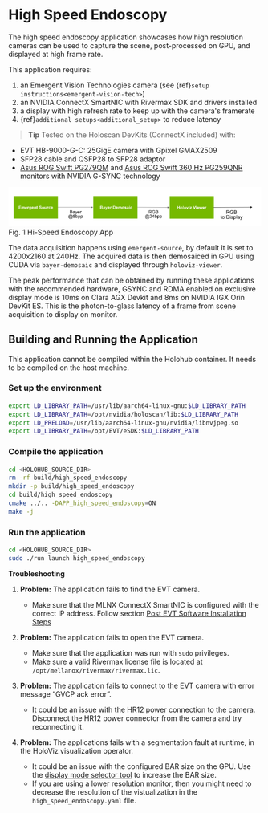 # High Speed Endoscopy

The high speed endoscopy application showcases how high resolution cameras can be used to capture the scene, post-processed on GPU, and displayed at high frame rate.

This application requires:
1. an Emergent Vision Technologies camera (see {ref}`setup instructions<emergent-vision-tech>`)
2. an NVIDIA ConnectX SmartNIC with Rivermax SDK and drivers installed
3. a display with high refresh rate to keep up with the camera's framerate
4. {ref}`additional setups<additional_setup>` to reduce latency

> **Tip**
Tested on the Holoscan DevKits (ConnectX included) with:
- EVT HB-9000-G-C: 25GigE camera with Gpixel GMAX2509
- SFP28 cable and QSFP28 to SFP28 adaptor
- [Asus ROG Swift PG279QM](https://rog.asus.com/us/monitors/27-to-31-5-inches/rog-swift-pg279qm-model/) and [Asus ROG Swift 360 Hz PG259QNR](https://rog.asus.com/us/monitors/23-to-24-5-inches/rog-swift-360hz-pg259qnr-model/) monitors with NVIDIA G-SYNC technology



![](docs/workflow_high_speed_endoscopy_app.png)<br>
Fig. 1 Hi-Speed Endoscopy App


The data acquisition happens using `emergent-source`, by default it is set to 4200x2160 at 240Hz.
The acquired data is then demosaiced in GPU using CUDA via `bayer-demosaic` and displayed through
`holoviz-viewer`.

The peak performance that can be obtained by running these applications with the
recommended hardware, GSYNC and RDMA enabled on exclusive display mode is 10ms on
Clara AGX Devkit and 8ms on NVIDIA IGX Orin DevKit ES. This is the photon-to-glass latency of
a frame from scene acquisition to display on monitor.

## Building and Running the Application

This application cannot be compiled within the Holohub container. It needs to be compiled on the
host machine.

### Set up the environment

```bash
export LD_LIBRARY_PATH=/usr/lib/aarch64-linux-gnu:$LD_LIBRARY_PATH
export LD_LIBRARY_PATH=/opt/nvidia/holoscan/lib:$LD_LIBRARY_PATH
export LD_PRELOAD=/usr/lib/aarch64-linux-gnu/nvidia/libnvjpeg.so
export LD_LIBRARY_PATH=/opt/EVT/eSDK:$LD_LIBRARY_PATH
```

### Compile the application

```bash
cd <HOLOHUB_SOURCE_DIR>
rm -rf build/high_speed_endoscopy
mkdir -p build/high_speed_endoscopy
cd build/high_speed_endoscopy
cmake ../.. -DAPP_high_speed_endoscopy=ON
make -j
```

### Run the application

```bash
cd <HOLOHUB_SOURCE_DIR>
sudo ./run launch high_speed_endoscopy
```


**Troubleshooting**

1. **Problem:** The application fails to find the EVT camera.
    - Make sure that the MLNX ConnectX SmartNIC is configured with the correct IP address. Follow section [Post EVT Software Installation Steps](https://docs.nvidia.com/holoscan/sdk-user-guide/emergent_setup.html#post-evt-software-installation-steps)

2. **Problem:** The application fails to open the EVT camera.
    - Make sure that the application was run with `sudo` privileges.
    - Make sure a valid Rivermax license file is located at `/opt/mellanox/rivermax/rivermax.lic`.

3. **Problem:** The application fails to connect to the EVT camera with error message “GVCP ack error”.
    - It could be an issue with the HR12 power connection to the camera. Disconnect the HR12 power connector from the camera and try reconnecting it.

4. **Problem:** The applications fails with a segmentation fault at runtime, in the HoloViz visualization operator.
    - It could be an issue with the configured BAR size on the GPU. Use the [display mode selector tool](https://developer.nvidia.com/displaymodeselector) to increase the BAR size.
    - If you are using a lower resolution monitor, then you might need to decrease the resolution of the vistualization in the `high_speed_endoscopy.yaml` file.
